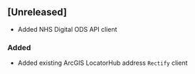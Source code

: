 ## [Unreleased]
* Added NHS Digital ODS API client

### Added
* Added existing ArcGIS LocatorHub address `Rectify` client
